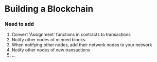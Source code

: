 # Building a Blockchain

### Need to add

1. Convert 'Assignment' functions in contracts to transactions
2. Notify other nodes of minned blocks.
3. When notifying other nodes, add their network nodes to your network
4. Notify other nodes of new transactions
5. ...
